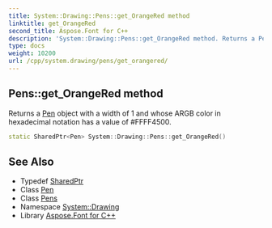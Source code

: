 ```yaml
---
title: System::Drawing::Pens::get_OrangeRed method
linktitle: get_OrangeRed
second_title: Aspose.Font for C++
description: 'System::Drawing::Pens::get_OrangeRed method. Returns a Pen object with a width of 1 and whose ARGB color in hexadecimal notation has a value of #FFFF4500 in C++.'
type: docs
weight: 10200
url: /cpp/system.drawing/pens/get_orangered/
---
```

## Pens::get_OrangeRed method


Returns a [Pen](../../pen/) object with a width of 1 and whose ARGB color in hexadecimal notation has a value of #FFFF4500.

```cpp
static SharedPtr<Pen> System::Drawing::Pens::get_OrangeRed()
```

## See Also

* Typedef [SharedPtr](../../../system/sharedptr/)
* Class [Pen](../../pen/)
* Class [Pens](../)
* Namespace [System::Drawing](../../)
* Library [Aspose.Font for C++](../../../)
